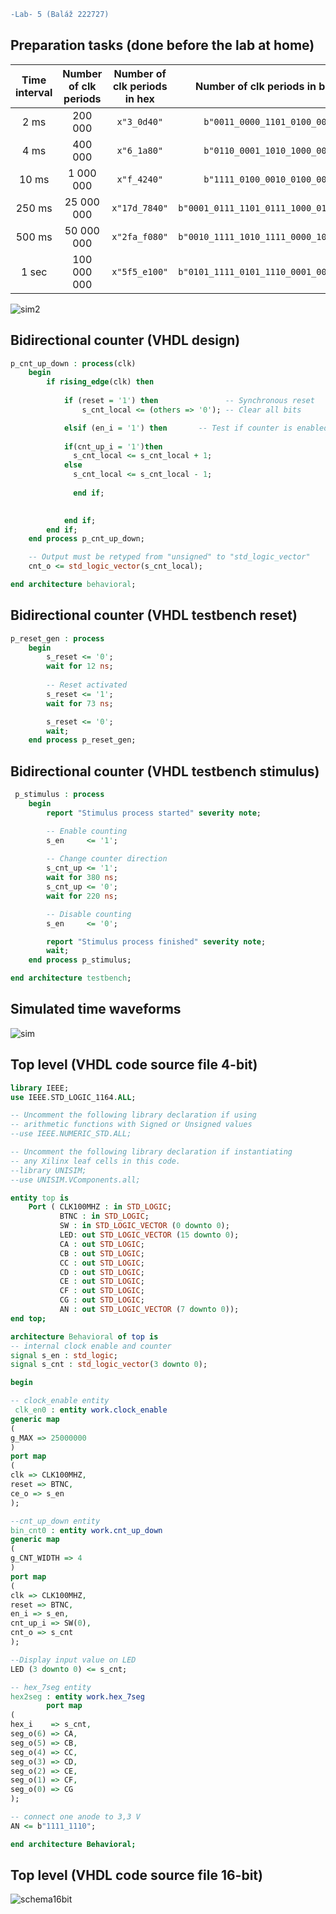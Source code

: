 ```diff
-Lab- 5 (Baláž 222727)
```


## Preparation tasks (done before the lab at home)

| **Time interval** | **Number of clk periods** | **Number of clk periods in hex** | **Number of clk periods in binary** |
| :-: | :-: | :-: | :-: |
| 2&nbsp;ms | 200 000 | `x"3_0d40"` | `b"0011_0000_1101_0100_0000"` |
| 4&nbsp;ms | 400 000 | `x"6_1a80"` | `b"0110_0001_1010_1000_0000"` |
| 10&nbsp;ms|1 000 000 | `x"f_4240"` | `b"1111_0100_0010_0100_0000"` |
| 250&nbsp;ms |25 000 000 | `x"17d_7840"` | `b"0001_0111_1101_0111_1000_0100_0000"` |
| 500&nbsp;ms |50 000 000 | `x"2fa_f080"` | `b"0010_1111_1010_1111_0000_1000_0000"` |
| 1&nbsp;sec | 100 000 000 | `x"5f5_e100"` | `b"0101_1111_0101_1110_0001_0000_0000"` |

![sim2](Images/n4r.png)

## Bidirectional counter (VHDL design)
```vhdl
p_cnt_up_down : process(clk)
    begin
        if rising_edge(clk) then
        
            if (reset = '1') then               -- Synchronous reset
                s_cnt_local <= (others => '0'); -- Clear all bits

            elsif (en_i = '1') then       -- Test if counter is enabled
            
            if(cnt_up_i = '1')then
              s_cnt_local <= s_cnt_local + 1;
            else 
              s_cnt_local <= s_cnt_local - 1;
              
              end if;
      

            end if;
        end if;
    end process p_cnt_up_down;

    -- Output must be retyped from "unsigned" to "std_logic_vector"
    cnt_o <= std_logic_vector(s_cnt_local);

end architecture behavioral;
```


## Bidirectional counter (VHDL testbench reset)
```vhdl
p_reset_gen : process
    begin
        s_reset <= '0';
        wait for 12 ns;
        
        -- Reset activated
        s_reset <= '1';
        wait for 73 ns;

        s_reset <= '0';
        wait;
    end process p_reset_gen;
```
## Bidirectional counter (VHDL testbench stimulus)
```vhdl
 p_stimulus : process
    begin
        report "Stimulus process started" severity note;

        -- Enable counting
        s_en     <= '1';
        
        -- Change counter direction
        s_cnt_up <= '1';
        wait for 380 ns;
        s_cnt_up <= '0';
        wait for 220 ns;

        -- Disable counting
        s_en     <= '0';

        report "Stimulus process finished" severity note;
        wait;
    end process p_stimulus;

end architecture testbench;
```
## Simulated time waveforms


![sim](Images/simulacia.PNG)

## Top level (VHDL code source file 4-bit)
```vhdl
library IEEE;
use IEEE.STD_LOGIC_1164.ALL;

-- Uncomment the following library declaration if using
-- arithmetic functions with Signed or Unsigned values
--use IEEE.NUMERIC_STD.ALL;

-- Uncomment the following library declaration if instantiating
-- any Xilinx leaf cells in this code.
--library UNISIM;
--use UNISIM.VComponents.all;

entity top is
    Port ( CLK100MHZ : in STD_LOGIC;
           BTNC : in STD_LOGIC;
           SW : in STD_LOGIC_VECTOR (0 downto 0);
           LED: out STD_LOGIC_VECTOR (15 downto 0);
           CA : out STD_LOGIC;
           CB : out STD_LOGIC;
           CC : out STD_LOGIC;
           CD : out STD_LOGIC;
           CE : out STD_LOGIC;
           CF : out STD_LOGIC;
           CG : out STD_LOGIC;
           AN : out STD_LOGIC_VECTOR (7 downto 0));
end top;

architecture Behavioral of top is
-- internal clock enable and counter 
signal s_en : std_logic;
signal s_cnt : std_logic_vector(3 downto 0);

begin

-- clock_enable entity
 clk_en0 : entity work.clock_enable
generic map
(
g_MAX => 25000000
)
port map
(
clk => CLK100MHZ,
reset => BTNC,
ce_o => s_en
);

--cnt_up_down entity
bin_cnt0 : entity work.cnt_up_down 
generic map
(
g_CNT_WIDTH => 4
)
port map
(
clk => CLK100MHZ,
reset => BTNC,
en_i => s_en,
cnt_up_i => SW(0),
cnt_o => s_cnt
);

--Display input value on LED
LED (3 downto 0) <= s_cnt;

-- hex_7seg entity
hex2seg : entity work.hex_7seg
        port map
(
hex_i    => s_cnt,
seg_o(6) => CA,
seg_o(5) => CB,
seg_o(4) => CC,
seg_o(3) => CD,
seg_o(2) => CE,
seg_o(1) => CF,
seg_o(0) => CG
);

-- connect one anode to 3,3 V
AN <= b"1111_1110";

end architecture Behavioral;

```
## Top level (VHDL code source file 16-bit)
![schema16bit](Images/schema.png)